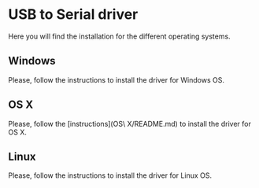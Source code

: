 # USB to Serial driver

Here you will find the installation for the different operating systems.

## Windows
Please, follow the instructions to install the driver for Windows OS.

## OS X
Please, follow the [instructions](OS\ X/README.md) to install the driver for OS X.

## Linux
Please, follow the instructions to install the driver for Linux OS.